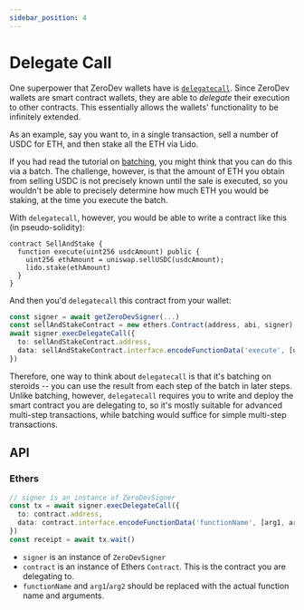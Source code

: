 ```yaml
---
sidebar_position: 4
---
```


# Delegate Call

One superpower that ZeroDev wallets have is [`delegatecall`](https://solidity-by-example.org/delegatecall/).  Since ZeroDev wallets are smart contract wallets, they are able to *delegate* their execution to other contracts.  This essentially allows the wallets' functionality to be infinitely extended.

As an example, say you want to, in a single transaction, sell a number of USDC for ETH, and then stake all the ETH via Lido.

If you had read the tutorial on [batching](/use-wallets/batch-transactions), you might think that you can do this via a batch.  The challenge, however, is that the amount of ETH you obtain from selling USDC is not precisely known until the sale is executed, so you wouldn't be able to precisely determine how much ETH you would be staking, at the time you execute the batch.

With `delegatecall`, however, you would be able to write a contract like this (in pseudo-solidity):

```solidity
contract SellAndStake {
  function execute(uint256 usdcAmount) public {
    uint256 ethAmount = uniswap.sellUSDC(usdcAmount);
    lido.stake(ethAmount)
  }
}
```

And then you'd `delegatecall` this contract from your wallet:

```typescript
const signer = await getZeroDevSigner(...)
const sellAndStakeContract = new ethers.Contract(address, abi, signer)
await signer.execDelegateCall({
  to: sellAndStakeContract.address,
  data: sellAndStakeContract.interface.encodeFunctionData('execute', [usdcAmount]),
})
```

Therefore, one way to think about `delegatecall` is that it's batching on steroids -- you can use the result from each step of the batch in later steps.  Unlike batching, however, `delegatecall` requires you to write and deploy the smart contract you are delegating to, so it's mostly suitable for advanced multi-step transactions, while batching would suffice for simple multi-step transactions.

## API

### Ethers

```typescript
// signer is an instance of ZeroDevSigner
const tx = await signer.execDelegateCall({
  to: contract.address,
  data: contract.interface.encodeFunctionData('functionName', [arg1, arg2]),
})
const receipt = await tx.wait()
```

- `signer` is an instance of `ZeroDevSigner`
- `contract` is an instance of Ethers `Contract`.  This is the contract you are delegating to.
- `functionName` and `arg1`/`arg2` should be replaced with the actual function name and arguments.